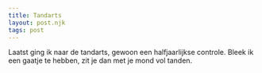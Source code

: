 ```yaml
---
title: Tandarts
layout: post.njk
tags: post
---
```

Laatst ging ik naar de tandarts, gewoon een halfjaarlijkse controle. Bleek ik een gaatje te hebben, zit je dan met je mond vol tanden.
